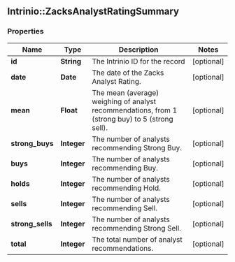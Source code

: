 ## Intrinio::ZacksAnalystRatingSummary

### Properties
Name | Type | Description | Notes
------------ | ------------- | ------------- | -------------
**id** | **String** | The Intrinio ID for the record | [optional] 
**date** | **Date** | The date of the Zacks Analyst Rating. | [optional] 
**mean** | **Float** | The mean (average) weighing of analyst recommendations, from 1 (strong buy) to 5 (strong sell). | [optional] 
**strong_buys** | **Integer** | The number of analysts recommending Strong Buy. | [optional] 
**buys** | **Integer** | The number of analysts recommending Buy. | [optional] 
**holds** | **Integer** | The number of analysts recommending Hold. | [optional] 
**sells** | **Integer** | The number of analysts recommending Sell. | [optional] 
**strong_sells** | **Integer** | The number of analysts recommending Strong Sell. | [optional] 
**total** | **Integer** | The total number of analyst recommendations. | [optional] 


